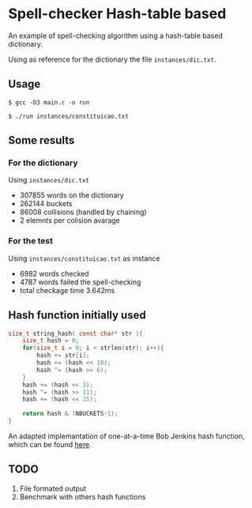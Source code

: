 # Spell-checker Hash-table based

An example of spell-checking algorithm using a hash-table based dictionary.

Using as reference for the dictionary the file `instances/dic.txt`.

## Usage

`$ gcc -O3 main.c -o run`

`$ ./run instances/constituicao.txt`

## Some results

### For the dictionary

Using `instances/dic.txt`

* 307855 words on the dictionary
* 262144 buckets
* 86008 collisions (handled by chaining) 
* 2 elemnts per colision avarage

### For the test

Using `instances/constituicao.txt` as instance

* 6982 words checked
* 4787 words failed the spell-checking
* total checkage time 3.642ms

## Hash function initially used

```C
size_t string_hash( const char* str ){
	size_t hash = 0;
	for(size_t i = 0; i < strlen(str); i++){
		hash += str[i];
		hash += (hash << 10);
		hash ^= (hash >> 6);
	}
	hash += (hash << 3);
	hash ^= (hash >> 11);
	hash += (hash << 15);

	return hash & (NBUCKETS-1);
}
```

An adapted implemantation of one-at-a-time Bob Jenkins hash function, which can be found
[here](http://burtleburtle.net/bob/hash/doobs.html).

##  TODO

1. File formated output
2. Benchmark with others hash functions
